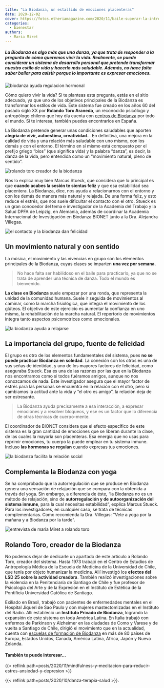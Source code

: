 ```yaml
---
title: "La Biodanza, un estallido de emociones placenteras"
date: 2020-12-02
cover: https://fotos.etheriamagazine.com/2020/11/baile-superar-la-introversion.jpg
categories: 
  - bienestar
authors: 
  - Maria Miret
---
```


##### La Biodanza es algo más que una danza, ya que trata de responder a la pregunta de cómo queremos vivir la vida. Realmente, se puede considerar un sistema de desarrollo personal que pretende transformar nuestro estilo de vida y hacerlo más saludable. Además, no hace falta saber bailar para asistir porque lo importante es expresar emociones.

![biodanza ayuda regulacion hormonal](https://fotos.etheriamagazine.com/2020/11/biodanza-beneficios.jpg "La Biodanza ayuda incluso a la regulación hormonal.")

Cómo quiero vivir la vida? Si te planteas esta pregunta, estás en el sitio adecuado, ya 
que uno de los objetivos principales de la Biodanza es transformar los estilos de vida. 
Este sistema fue creado en los años 60 del pasado siglo XX por **Rolando Toro Araneda**, 
un reconocido psicólogo y antropólogo chileno que hoy día cuenta con [centros de 
Biodanza](http://www.biodanzarolandotoro.com/) por todo el mundo. Si te interesa, 
también puedes encontrarlos en España. 

La Biodanza pretende generar unas condiciones saludables que aporten **alegría de vivir, 
autoestima, creatividad**… En definitiva, una mejora en la calidad de vida y una 
relación más saludable con uno mismo, con los demás y con el entorno. El término en sí 
mismo está compuesto por el prefijo griego “bios” (que significa vida) y la palabra 
“danza”, es decir, la danza de la vida, pero entendida como un “movimiento natural, 
pleno de sentido”. 

![rolando toro creador de la biodanza](https://fotos.etheriamagazine.com/2020/11/Rolando-Toro-creador-biodanza.jpg "© Rolando Toro es el creador de la Biodanza.")

Nos lo explica muy bien Marcus Stueck, que considera que lo principal es que **cuando 
acabes la sesión te sientas feliz** y que esa estabilidad sea placentera. La Biodanza, 
dice, nos ayuda a relacionarnos con el entorno y con los demás de manera más natural y 
relajada. De una forma feliz, y esto reduce el estrés, que nos suele dificultar el 
contacto con el otro. Stueck es un gran conocedor del tema e investigador de la Academia 
del Trabajo y la Salud DPFA de Leipzig, en Alemania, además de coordinar la Academia 
Internacional de Investigación en Biodanza BIONET junto a la Dra. Alejandra Villegas. 

![el contacto y la biodanza dan felicidad](https://fotos.etheriamagazine.com/2020/11/juegos-equipo-danza.jpg "La Biodanza debe aportar felicidad.")

## Un movimiento natural y con sentido

La música, el movimiento y las vivencias en grupo son los elementos principales de la 
Biodanza, cuyas clases se imparten **una vez por semana**. 

> No hace falta ser habilidoso en el baile para practicarlo, ya que no se trata de 
> aprender una técnica de danza. Todo el mundo es bienvenido. 

**La clase en Biodanza** suele empezar por una ronda, que representa la unidad de la 
comunidad humana. Suele ir seguida de movimientos al caminar, como la marcha 
fisiológica, que integra el movimiento de los glúteos. El objetivo de este ejercicio es 
aumentar la confianza en uno mismo, la rehabilitación de la marcha natural. El 
repertorio de movimientos integra tanto aspectos psicomotrices como emocionales. 

![la biodanza ayuda a relajarse](https://fotos.etheriamagazine.com/2020/11/grupo-baile.jpg "El contacto con los demás es una seña de identidad de la Biodanza.")

## La importancia del grupo, fuente de felicidad

El grupo es otro de los elementos fundamentales del sistema, pues **no se puede 
practicar Biodanza en soledad**. La conexión con los otros es una de sus señas de 
identidad, y uno de los mayores factores de felicidad, como aseguraba Stueck. Esa es una 
de las razones por las que en la Biodanza nos encontramos como si todos fuéramos amigos, 
aunque no nos conozcamos de nada. Este investigador asegura que el mayor factor de 
estrés para las personas se encuentra en la relación con el otro, pero si cambiamos la 
actitud ante la vida y “el otro es amigo”, la relación deja de ser estresante. 

> La Biodanza ayuda precisamente a esa interacción, a expresar emociones y a resolver 
> bloqueos, y ese es un factor que lo diferencia de otras técnicas de cuerpo-mente. 

El coordinador de BIONET considera que el efecto específico de este sistema es la gran 
cantidad de emociones que se liberan durante la clase, de las cuales la mayoría son 
placenteras. Esa energía que no usas para reprimir emociones, tu cuerpo la puede emplear 
en tu sistema inmune. Incluso **las hormonas se regulan** cuando expresas tus emociones. 

![la biodanza facilita la relación social](https://fotos.etheriamagazine.com/2020/11/baile-superar-la-introversion.jpg "La Biodanza fortaleza nuestro sistema inmune.")

## Complementa la Biodanza con yoga

Se ha comprobado que la autorregulación que se produce en Biodanza genera una sensación 
de relajación que se compara con la obtenida a través del yoga. Sin embargo, a 
diferencia de éste, “la Biodanza no es un método de relajación, sino de 
**autorregulación y de autoorganización del sistema inmune**, para la cual necesitas 
estabilidad”, explica Marcus Stueck. Para los investigadores, en cualquier caso, se 
trata de técnicas complementarias. Como recomienda la Dra. Villegas: “Vete a yoga por la 
mañana y a Biodanza por la tarde”. 

![entrevista de maria Miret a rolando toro](https://fotos.etheriamagazine.com/2020/11/Maria-y-Rolando-Toro.jpg "María Miret entrevista a Rolando Toro.")

## Rolando Toro, creador de la Biodanza

No podemos dejar de dedicarle un apartado de este artículo a Rolando Toro, creador del 
sistema. Hasta 1973 trabajó en el Centro de Estudios de Antropología Médica de la 
Escuela de Medicina de la Universidad de Chile, que tenía por objeto humanizar la 
medicina. Allí investigó los **efectos del LSD 25 sobre la actividad creadora**. También 
realizó investigaciones sobre la violencia en la Penitenciaría de Santiago de Chile y 
fue profesor de Psicología del Arte y de la Expresión en el Instituto de Estética de la 
Pontificia Universidad Católica de Santiago. 

Exiliado en Brasil, trabajó con pacientes de enfermedades mentales en el Hospital 
Jiqueri de Sao Paulo y con mujeres mastectomizadas en el Instituto del Radio. Allí 
estableció un **Instituto Privado de Biodanza**, logrando la expansión de este sistema 
en toda América Latina. En Italia trabajó con enfermos de Parkinson y Alzheimer en las 
ciudades de Como y Varese y de vuelta a Santiago de Chile, dirigió el movimiento que en 
la actualidad, cuenta con [escuelas de formación de 
Biodanza](http://www.biodanza.org/es) en más de 80 países de Europa, Estados Unidos, 
Canadá, América Latina, África, Japón y Nueva Zelanda. 

#### También te puede interesar...

{{< reflink 
path=posts/2020/11/mindfulness-y-meditacion-para-reducir-estres-ansiedad-y-depresion >}} 

{{< reflink path=posts/2020/10/danza-terapia-salud >}}.
